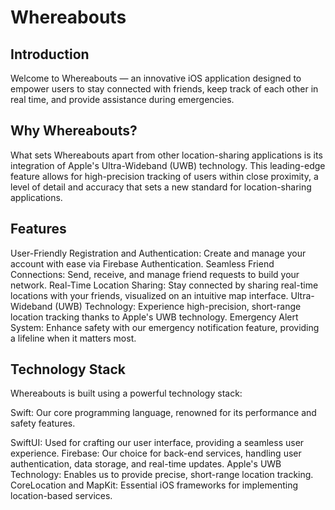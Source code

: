 # Whereabouts
## Introduction
Welcome to Whereabouts — an innovative iOS application designed to empower users to stay connected with friends, keep track of each other in real time, and provide assistance during emergencies.

## Why Whereabouts?
What sets Whereabouts apart from other location-sharing applications is its integration of Apple's Ultra-Wideband (UWB) technology. This leading-edge feature allows for high-precision tracking of users within close proximity, a level of detail and accuracy that sets a new standard for location-sharing applications.

## Features
User-Friendly Registration and Authentication: Create and manage your account with ease via Firebase Authentication.
Seamless Friend Connections: Send, receive, and manage friend requests to build your network.
Real-Time Location Sharing: Stay connected by sharing real-time locations with your friends, visualized on an intuitive map interface.
Ultra-Wideband (UWB) Technology: Experience high-precision, short-range location tracking thanks to Apple's UWB technology.
Emergency Alert System: Enhance safety with our emergency notification feature, providing a lifeline when it matters most.
## Technology Stack
Whereabouts is built using a powerful technology stack:

Swift: Our core programming language, renowned for its performance and safety features.

SwiftUI: Used for crafting our user interface, providing a seamless user experience.
Firebase: Our choice for back-end services, handling user authentication, data storage, and real-time updates.
Apple's UWB Technology: Enables us to provide precise, short-range location tracking.
CoreLocation and MapKit: Essential iOS frameworks for implementing location-based services.
